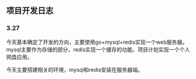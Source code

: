 ## 项目开发日志

### 3.27
今天基本确定了开发的方向，主要使用go+mysql+redis实现一个web服务器。mysql主要作为存储的部分，redis实现一个缓存的功能。项目计划实现一个个人网盘应用。

今天主要搭建相关的环境，mysql和redis安装在服务器端。
